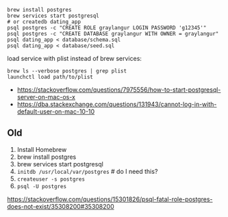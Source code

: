 ```shell
brew install postgres
brew services start postgresql
# or createdb dating_app
psql postgres -c "CREATE ROLE graylangur LOGIN PASSWORD 'g12345'"
psql postgres -c "CREATE DATABASE graylangur WITH OWNER = graylangur"
psql dating_app < database/schema.sql
psql dating_app < database/seed.sql
```

load service with plist instead of brew services:

```shell
brew ls --verbose postgres | grep plist
launchctl load path/to/plist
```

- <https://stackoverflow.com/questions/7975556/how-to-start-postgresql-server-on-mac-os-x>
- <https://dba.stackexchange.com/questions/131943/cannot-log-in-with-default-user-on-mac-10-10>

## Old

1. Install Homebrew
2. brew install postgres
3. brew services start postgresql
4. `initdb /usr/local/var/postgres` # do I need this?
5. `createuser -s postgres`
6. `psql -U postgres`

<https://stackoverflow.com/questions/15301826/psql-fatal-role-postgres-does-not-exist/35308200#35308200>
